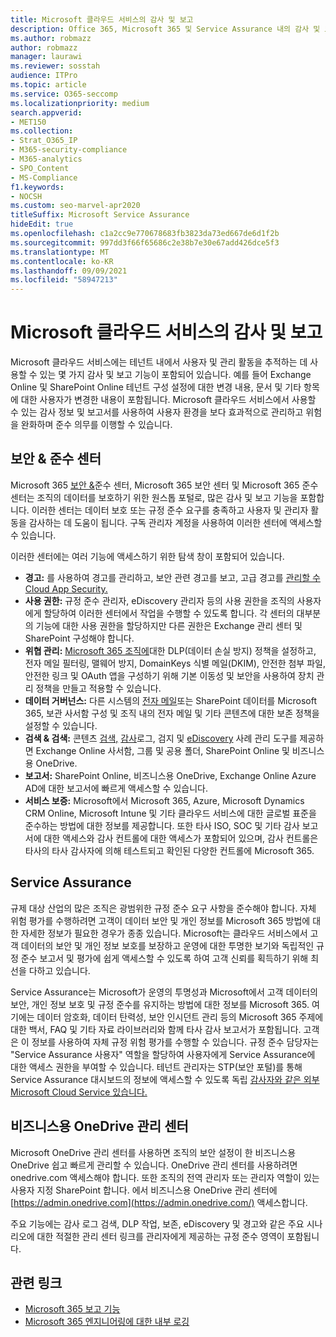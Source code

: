 ```yaml
---
title: Microsoft 클라우드 서비스의 감사 및 보고
description: Office 365, Microsoft 365 및 Service Assurance 내의 감사 및 보고 기능에 대한 개요입니다.
ms.author: robmazz
author: robmazz
manager: laurawi
ms.reviewer: sosstah
audience: ITPro
ms.topic: article
ms.service: O365-seccomp
ms.localizationpriority: medium
search.appverid:
- MET150
ms.collection:
- Strat_O365_IP
- M365-security-compliance
- M365-analytics
- SPO_Content
- MS-Compliance
f1.keywords:
- NOCSH
ms.custom: seo-marvel-apr2020
titleSuffix: Microsoft Service Assurance
hideEdit: true
ms.openlocfilehash: c1a2cc9e770678683fb3823da73ed667de6d1f2b
ms.sourcegitcommit: 997dd3f66f65686c2e38b7e30e67add426dce5f3
ms.translationtype: MT
ms.contentlocale: ko-KR
ms.lasthandoff: 09/09/2021
ms.locfileid: "58947213"
---
```

# <a name="auditing-and-reporting-in-microsoft-cloud-services"></a>Microsoft 클라우드 서비스의 감사 및 보고

Microsoft 클라우드 서비스에는 테넌트 내에서 사용자 및 관리 활동을 추적하는 데 사용할 수 있는 몇 가지 감사 및 보고 기능이 포함되어 있습니다. 예를 들어 Exchange Online 및 SharePoint Online 테넌트 구성 설정에 대한 변경 내용, 문서 및 기타 항목에 대한 사용자가 변경한 내용이 포함됩니다. Microsoft 클라우드 서비스에서 사용할 수 있는 감사 정보 및 보고서를 사용하여 사용자 환경을 보다 효과적으로 관리하고 위험을 완화하며 준수 의무를 이행할 수 있습니다.

## <a name="security--compliance-centers"></a>보안 & 준수 센터

Microsoft 365 [보안 &](https://protection.office.com)준수 센터, Microsoft 365 [](https://security.microsoft.com)보안 센터 및 Microsoft 365 [](https://compliance.microsoft.com) 준수 센터는 조직의 데이터를 보호하기 위한 원스톱 포털로, 많은 감사 및 보고 기능을 포함합니다. 이러한 센터는 데이터 보호 또는 규정 준수 요구를 충족하고 사용자 및 관리자 활동을 감사하는 데 도움이 됩니다. 구독 관리자 계정을 사용하여 이러한 센터에 액세스할 수 있습니다.

이러한 센터에는 여러 기능에 액세스하기 위한 탐색 창이 포함되어 있습니다.

- **경고:** 를 사용하여 경고를 관리하고, 보안 관련 경고를 보고, 고급 경고를 [관리할 수 Cloud App Security.](/cloud-app-security/what-is-cloud-app-security)
- **사용 권한:** 규정 준수 [](/microsoft-365/security/office-365-security/grant-access-to-the-security-and-compliance-center) 관리자, eDiscovery 관리자 등의 사용 권한을 조직의 사용자에게 할당하여 이러한 센터에서 작업을 수행할 수 있도록 합니다. 각 센터의 대부분의 기능에 대한 사용 권한을 할당하지만 다른 권한은 Exchange 관리 센터 및 SharePoint 구성해야 합니다.
- **위협 관리:** [Microsoft 365 조직에](https://support.microsoft.com/office/overview-of-basic-mobility-and-security-for-microsoft-365-faa7d8e5-645d-4d59-839c-c8d4c1869e4a)대한 DLP(데이터 손실 방지) 정책을 설정하고, [](/microsoft-365/compliance/data-loss-prevention-policies) 전자 메일 필터링, 맬웨어 방지, DomainKeys 식별 메일(DKIM), 안전한 첨부 파일, 안전한 링크 및 OAuth 앱을 구성하기 위해 기본 이동성 및 보안을 사용하여 장치 관리 정책을 만들고 적용할 수 있습니다.
- **데이터 거버넌스:** 다른 시스템의 [전자 메일](https://support.office.com/article/Import-PST-files-or-SharePoint-data-to-Office-365-ba688e0a-0fcb-4bd7-8e57-2b669564ea84)또는 SharePoint 데이터를 Microsoft 365, 보관 사서함 [](https://support.office.com/article/Enable-archive-mailboxes-in-the-Office-365-Security-Compliance-Center-268a109e-7843-405b-bb3d-b9393b2342ce)구성 및 조직 [](/microsoft-365/compliance/retention-policies) 내의 전자 메일 및 기타 콘텐츠에 대한 보존 정책을 설정할 수 있습니다.
- **검색 & 검색:** 콘텐츠 [검색,](https://support.office.com/article/Run-a-Content-Search-in-the-Office-365-Security-Compliance-Center-61852fd9-fe8a-4880-a339-cb19ed3bff4a) [감사](https://support.office.com/article/Search-the-audit-log-in-the-Office-365-Security-Compliance-Center-0d4d0f35-390b-4518-800e-0c7ec95e946c)로그, 검지 및 [eDiscovery](https://support.office.com/article/Manage-eDiscovery-cases-in-the-Office-365-Security-Compliance-Center-edea80d6-20a7-40fb-b8c4-5e8c8395f6da) 사례 관리 도구를 제공하면 Exchange Online 사서함, 그룹 및 공용 폴더, SharePoint Online 및 비즈니스용 OneDrive.
- **보고서:** SharePoint Online, [](https://support.office.com/article/Reports-in-the-Office-365-Security-Compliance-Center-7acd33ce-1ec8-49fb-b625-43bac7b58c5a) 비즈니스용 OneDrive, Exchange Online Azure AD에 대한 보고서에 빠르게 액세스할 수 있습니다.
- **서비스 보증:** Microsoft에서 Microsoft 365, Azure, Microsoft Dynamics CRM Online, Microsoft Intune 및 기타 클라우드 서비스에 대한 글로벌 표준을 준수하는 방법에 대한 정보를 제공합니다. 또한 타사 ISO, SOC 및 기타 감사 보고서에 대한 액세스와 감사 컨트롤에 대한 액세스가 포함되어 있으며, 감사 컨트롤은 타사의 타사 감사자에 의해 테스트되고 확인된 다양한 컨트롤에 Microsoft 365.

## <a name="service-assurance"></a>Service Assurance

규제 대상 산업의 많은 조직은 광범위한 규정 준수 요구 사항을 준수해야 합니다. 자체 위험 평가를 수행하려면 고객이 데이터 보안 및 개인 정보를 Microsoft 365 방법에 대한 자세한 정보가 필요한 경우가 종종 있습니다. Microsoft는 클라우드 서비스에서 고객 데이터의 보안 및 개인 정보 보호를 보장하고 운영에 대한 투명한 보기와 독립적인 규정 준수 보고서 및 평가에 쉽게 액세스할 수 있도록 하여 고객 신뢰를 획득하기 위해 최선을 다하고 있습니다.

Service Assurance는 Microsoft가 운영의 투명성과 Microsoft에서 고객 데이터의 보안, 개인 정보 보호 및 규정 준수를 유지하는 방법에 대한 정보를 Microsoft 365. 여기에는 데이터 암호화, 데이터 탄력성, 보안 인시던트 관리 등의 Microsoft 365 주제에 대한 백서, FAQ 및 기타 자료 라이브러리와 함께 타사 감사 보고서가 포함됩니다. 고객은 이 정보를 사용하여 자체 규정 위험 평가를 수행할 수 있습니다. 규정 준수 담당자는 "Service Assurance 사용자" 역할을 할당하여 사용자에게 Service Assurance에 대한 액세스 권한을 부여할 수 있습니다. 테넌트 관리자는 STP(보안 포털)를 통해 Service Assurance 대시보드의 정보에 액세스할 수 있도록 독립 [감사자와 같은 외부 Microsoft Cloud Service 있습니다.](https://aka.ms/STP)

## <a name="onedrive-for-business-admin-center"></a>비즈니스용 OneDrive 관리 센터

Microsoft OneDrive 관리 센터를 사용하면 조직의 보안 설정이 한 비즈니스용 OneDrive 쉽고 빠르게 관리할 수 있습니다. OneDrive 관리 센터를 사용하려면 onedrive.com 액세스해야 합니다. 또한 조직의 전역 관리자 또는 관리자 역할이 있는 사용자 지정 SharePoint 합니다. 에서 비즈니스용 OneDrive 관리 센터에 [https://admin.onedrive.com](https://admin.onedrive.com/) 액세스합니다.

주요 기능에는 감사 로그 검색, DLP 작업, 보존, eDiscovery 및 경고와 같은 주요 시나리오에 대한 적절한 관리 센터 링크를 관리자에게 제공하는 규정 준수 영역이 포함됩니다.

## <a name="related-links"></a>관련 링크

- [Microsoft 365 보고 기능](assurance-reporting-features.md)
- [Microsoft 365 엔지니어링에 대한 내부 로깅](assurance-internal-logging.md)
